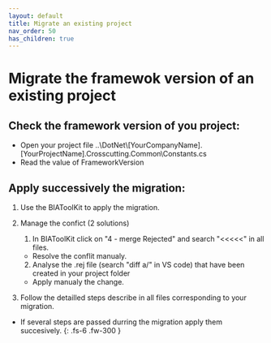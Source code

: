 ```yaml
---
layout: default
title: Migrate an existing project
nav_order: 50
has_children: true
---
```


# Migrate the framewok version of an existing project

## Check the framework version of you project:
* Open your project file ..\DotNet\\[YourCompanyName].[YourProjectName].Crosscutting.Common\Constants.cs
* Read the value of FrameworkVersion

## Apply successively the migration:
1. Use the BIAToolKit to apply the migration.
2. Manage the confict (2 solutions)
   1. In BIAToolKit click on "4 - merge Rejected" and search "<<<<<" in all files.  
    * Resolve the conflit manualy.
   2. Analyse the .rej file (search "diff a/" in VS code) that have been created in your project folder
     * Apply manualy the change.
  
3. Follow the detailled steps describe in all files corresponding to your migration.
  * If several steps are passed durring the migration apply them succesively.
{: .fs-6 .fw-300 }